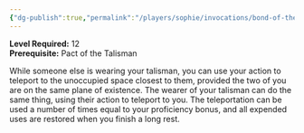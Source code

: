 ```yaml
---
{"dg-publish":true,"permalink":"/players/sophie/invocations/bond-of-the-talisman/"}
---
```


**Level Required:** 12  
**Prerequisite:** Pact of the Talisman  


While someone else is wearing your talisman, you can use your action to teleport to the unoccupied space closest to them, provided the two of you are on the same plane of existence. The wearer of your talisman can do the same thing, using their action to teleport to you. The teleportation can be used a number of times equal to your proficiency bonus, and all expended uses are restored when you finish a long rest.